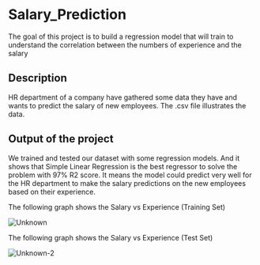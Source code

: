 # Salary_Prediction

The goal of this project is to build a regression model that will train to understand the correlation between the numbers of experience and the salary

## Description

HR department of a company have gathered some data they have and wants to predict the salary of new employees. The .csv file illustrates the data. 

## Output of the project

We trained and tested our dataset with some regression models. And it shows that Simple Linear Regression is the best regressor to solve the problem with 97% R2 score. It means the model could predict very well for the HR department to make the salary predictions on the new employees based on their experience.

The following graph shows the Salary vs Experience (Training Set)

![Unknown](https://user-images.githubusercontent.com/86167177/128644495-5ac68c6b-12c7-497e-b97a-40c070c54b5d.jpg)


The following graph shows the Salary vs Experience (Test Set)

![Unknown-2](https://user-images.githubusercontent.com/86167177/128644514-01e9963b-bcaf-4996-8d99-c4b2b8c13ca5.jpg)


 




